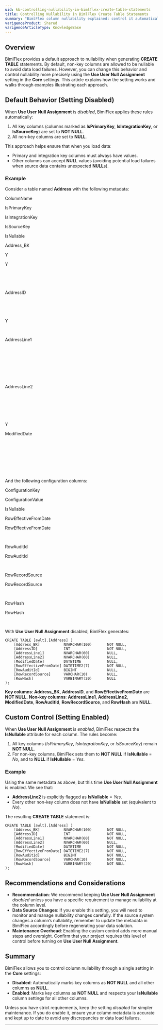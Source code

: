 ```yaml
---
uid: kb-controlling-nullability-in-bimlflex-create-table-statements
title: Controlling Nullability in BimlFlex Create Table Statements
summary: "BimlFlex column nullability explained: control it automatically or via custom settings for precise CREATE TABLE statements."
varigenceProduct: Shared
varigenceArticleType: KnowledgeBase
---
```

Overview
--------

BimlFlex provides a default approach to nullability when generating **CREATE TABLE** statements. By default, non-key columns are allowed to be nullable to avoid data load failures. However, you can change this behavior and control nullability more precisely using the **Use User Null Assignment** setting in the **Core** settings. This article explains how the setting works and walks through examples illustrating each approach.

Default Behavior (Setting Disabled)
-----------------------------------

When **Use User Null Assignment** is _disabled_, BimlFlex applies these rules automatically:

1.  All key columns (columns marked as **IsPrimaryKey**, **IsIntegrationKey**, or **IsSourceKey**) are set to **NOT NULL**.
2.  All non-key columns are set to **NULL**.

This approach helps ensure that when you load data:

*   Primary and integration key columns must always have values.
*   Other columns can accept **NULL** values (avoiding potential load failures when source data contains unexpected **NULL**s).

### Example

Consider a table named **Address** with the following metadata:

ColumnName

IsPrimaryKey

IsIntegrationKey

IsSourceKey

IsNullable

Address\_BK

Y

Y

 

 

AddressID

 

 

Y

 

AddressLine1

 

 

 

 

AddressLine2

 

 

 

Y

ModifiedDate

 

 

 

 

And the following configuration columns:

ConfigurationKey

ConfigurationValue

IsNullable

RowEffectiveFromDate

RowEffectiveFromDate

 

RowAuditId

RowAuditId

 

RowRecordSource

RowRecordSource

 

RowHash

RowHash

 

With **Use User Null Assignment** disabled, BimlFlex generates:

    CREATE TABLE [awlt].[Address] (
        [Address_BK]           NVARCHAR(100)       NOT NULL, 
        [AddressID]            INT                 NOT NULL,
        [AddressLine1]         NVARCHAR(60)        NULL,
        [AddressLine2]         NVARCHAR(60)        NULL,
        [ModifiedDate]         DATETIME            NULL,
        [RowEffectiveFromDate] DATETIME2(7)        NOT NULL,
        [RowAuditId]           BIGINT              NULL,
        [RowRecordSource]      VARCHAR(10)         NULL,
        [RowHash]              VARBINARY(20)       NULL
    );
    

**Key columns**: **Address\_BK**, **AddressID**, and **RowEffectiveFromDate** are **NOT NULL**. **Non-key columns**: **AddressLine1**, **AddressLine2**, **ModifiedDate**, **RowAuditId**, **RowRecordSource**, and **RowHash** are **NULL**.

Custom Control (Setting Enabled)
--------------------------------

When **Use User Null Assignment** is _enabled_, BimlFlex respects the **IsNullable** attribute for each column. The rules become:

1.  All key columns (_IsPrimaryKey_, _IsIntegrationKey_, or _IsSourceKey_) remain **NOT NULL**.
2.  For non-key columns, BimlFlex sets them to **NOT NULL** if **IsNullable** = _No_, and to **NULL** if **IsNullable** = _Yes_.

### Example

Using the same metadata as above, but this time **Use User Null Assignment** is enabled. We see that:

*   **AddressLine2** is explicitly flagged as **IsNullable** = _Yes_.
*   Every other non-key column does not have **IsNullable** set (equivalent to _No_).

The resulting **CREATE TABLE** statement is:

    CREATE TABLE [awlt].[Address] (
        [Address_BK]           NVARCHAR(100)       NOT NULL, 
        [AddressID]            INT                 NOT NULL,
        [AddressLine1]         NVARCHAR(60)        NOT NULL,
        [AddressLine2]         NVARCHAR(60)        NULL,
        [ModifiedDate]         DATETIME            NOT NULL,
        [RowEffectiveFromDate] DATETIME2(7)        NOT NULL,
        [RowAuditId]           BIGINT              NOT NULL,
        [RowRecordSource]      VARCHAR(10)         NOT NULL,
        [RowHash]              VARBINARY(20)       NOT NULL
    );
    

Recommendations and Considerations
----------------------------------

*   **Recommendation**: We recommend keeping **Use User Null Assignment** _disabled_ unless you have a specific requirement to manage nullability at the column level.
*   **Data Source Changes**: If you enable this setting, you will need to monitor and manage nullability changes carefully. If the source system changes a column’s nullability, remember to update the metadata in BimlFlex accordingly before regenerating your data solution.
*   **Maintenance Overhead**: Enabling the custom control adds more manual steps and oversight. Confirm that your project requires this level of control before turning on **Use User Null Assignment**.

Summary
-------

BimlFlex allows you to control column nullability through a single setting in the **Core** settings:

*   **Disabled**: Automatically marks key columns as **NOT NULL** and all other columns as **NULL**.
*   **Enabled**: Marks key columns as **NOT NULL** and respects your **IsNullable** column settings for all other columns.

Unless you have strict requirements, keep the setting _disabled_ for simpler maintenance. If you do enable it, ensure your column metadata is accurate and kept up to date to avoid any discrepancies or data load failures.

* * *